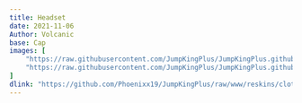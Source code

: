```yaml
---
title: Headset
date: 2021-11-06
Author: Volcanic
base: Cap
images: [
    "https://raw.githubusercontent.com/JumpKingPlus/JumpKingPlus.github.io/www/images/workshop/reskins/11-banner.png",
    "https://raw.githubusercontent.com/JumpKingPlus/JumpKingPlus.github.io/www/images/workshop/reskins/11-hover.png"
]
dlink: "https://github.com/Phoenixx19/JumpKingPlus/raw/www/reskins/clothing/Headset.zip"
---
```

